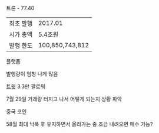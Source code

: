 트론 - 77.40

|||
|---|---|
|최초 발행|2017.01|
|시가 총액|5.4조원|
|발행 한도|100,850,743,812|

플랫폼

발행량이 엄청 나게 많음

[트윗](
    https://twitter.com/loomnetwork?ref_src=twsrc%5Etfw%7Ctwcamp%5Eembeddedtimeline%7Ctwterm%5Eurl%3Ahttps%3A%2F%2Ftwitter.com%2Floomnetwork%7Ctwgr%5EeyJ0ZndfZXhwZXJpbWVudHNfY29va2llX2V4cGlyYXRpb24iOnsiYnVja2V0IjoxMjA5NjAwLCJ2ZXJzaW9uIjpudWxsfSwidGZ3X2hvcml6b25fdHdlZXRfZW1iZWRfOTU1NSI6eyJidWNrZXQiOiJodGUiLCJ2ZXJzaW9uIjpudWxsfSwidGZ3X3NwYWNlX2NhcmQiOnsiYnVja2V0Ijoib2ZmIiwidmVyc2lvbiI6bnVsbH19&ref_url=https%3A%2F%2Fupbit.com%2Fexchange%3Fcode%3DCRIX.UPBIT.KRW-FLOW) 3.3만 팔로워


7월 29일 거래량 터지고 나서 어떻게 되는지 상황 파악

중국 코인

58월 최대 낙폭 후 유지하면서 올라가는 중 조금 내려오면 매수 가능?
